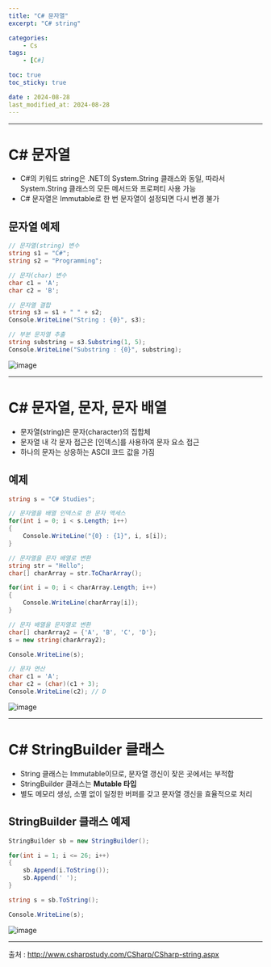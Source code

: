 ```yaml
---
title: "C# 문자열"
excerpt: "C# string"

categories:
    - Cs
tags:
    - [C#]

toc: true
toc_sticky: true

date : 2024-08-28
last_modified_at: 2024-08-28
---
```


---

# C# 문자열

- C#의 키워드 string은 .NET의 System.String 클래스와 동일, 따라서 System.String 클래스의 모든 메서드와 프로퍼티 사용 가능
- C# 문자열은 Immutable로 한 번 문자열이 설정되면 다시 변경 불가

## 문자열 예제

```cs
// 문자열(string) 변수
string s1 = "C#";
string s2 = "Programming";

// 문자(char) 변수
char c1 = 'A';
char c2 = 'B';

// 문자열 결합
string s3 = s1 + " " + s2;
Console.WriteLine("String : {0}", s3);

// 부분 문자열 추출
string substring = s3.Substring(1, 5);
Console.WriteLine("Substring : {0}", substring);
```

![image](https://github.com/user-attachments/assets/e7a7b677-860e-49f9-a166-204f123b0980)

---

# C# 문자열, 문자, 문자 배열

- 문자열(string)은 문자(character)의 집합체
- 문자열 내 각 문자 접근은 [인덱스]를 사용하여 문자 요소 접근
- 하나의 문자는 상응하는 ASCII 코드 값을 가짐

## 예제

```cs
string s = "C# Studies";

// 문자열을 배열 인덱스로 한 문자 액세스
for(int i = 0; i < s.Length; i++)
{
    Console.WriteLine("{0} : {1}", i, s[i]);
}

// 문자열을 문자 배열로 변환
string str = "Hello";
char[] charArray = str.ToCharArray();

for(int i = 0; i < charArray.Length; i++)
{
    Console.WriteLine(charArray[i]);
}

// 문자 배열을 문자열로 변환
char[] charArray2 = {'A', 'B', 'C', 'D'};
s = new string(charArray2);

Console.WriteLine(s);

// 문자 연산
char c1 = 'A';
char c2 = (char)(c1 + 3);
Console.WriteLine(c2); // D
```

![image](https://github.com/user-attachments/assets/bab7f1f6-1345-4e4f-97bb-09cb7468c1a1)

---

# C# StringBuilder 클래스

- String 클래스는 Immutable이므로, 문자열 갱신이 잦은 곳에서는 부적합
- StringBuilder 클래스는 <strong>Mutable 타입</strong>
- 별도 메모리 생성, 소멸 없이 일정한 버퍼를 갖고 문자열 갱신을 효율적으로 처리

## StringBuilder 클래스 예제

```cs
StringBuilder sb = new StringBuilder();

for(int i = 1; i <= 26; i++)
{
    sb.Append(i.ToString());
    sb.Append(' ');
}

string s = sb.ToString();

Console.WriteLine(s);
```

![image](https://github.com/user-attachments/assets/ff44f29b-fd47-4b5c-94bb-f60be8ffdf8c)

---

출처 : <a>http://www.csharpstudy.com/CSharp/CSharp-string.aspx</a>
